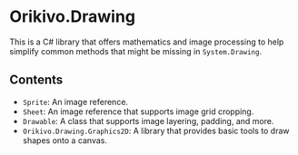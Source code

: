 # Orikivo.Drawing
This is a C# library that offers mathematics and image processing to help simplify common methods that might be missing in `System.Drawing`.

## Contents
- `Sprite`: An image reference.
- `Sheet`: An image reference that supports image grid cropping.
- `Drawable`: A class that supports image layering, padding, and more.
- `Orikivo.Drawing.Graphics2D`: A library that provides basic tools to draw shapes onto a canvas.
